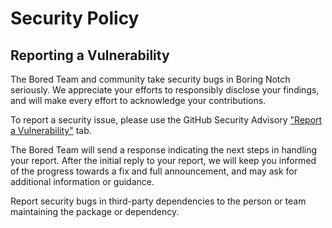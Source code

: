 # Security Policy

## Reporting a Vulnerability

The Bored Team and community take security bugs in Boring Notch seriously. We appreciate your efforts to responsibly disclose your findings, and will make every effort to acknowledge your contributions.

To report a security issue, please use the GitHub Security Advisory ["Report a Vulnerability"](https://github.com/TheBoredTeam/boring.notch/security/advisories/new) tab.

The Bored Team will send a response indicating the next steps in handling your report. After the initial reply to your report, we will keep you informed of the progress towards a fix and full announcement, and may ask for additional information or guidance.

Report security bugs in third-party dependencies to the person or team maintaining the package or dependency.
